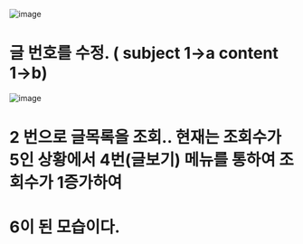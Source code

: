 ![image](/uploads/ec2db01b9463ba7f9877e8f5bf658286/image.png)


 # 글 번호를 수정. ( subject 1->a content 1->b)

![image](/uploads/d6052cf5ef746d55d191112b877932a8/image.png)

# 2 번으로 글목록을 조회.. 현재는 조회수가 5인 상황에서 4번(글보기) 메뉴를 통하여 조회수가 1증가하여
# 6이 된 모습이다.

